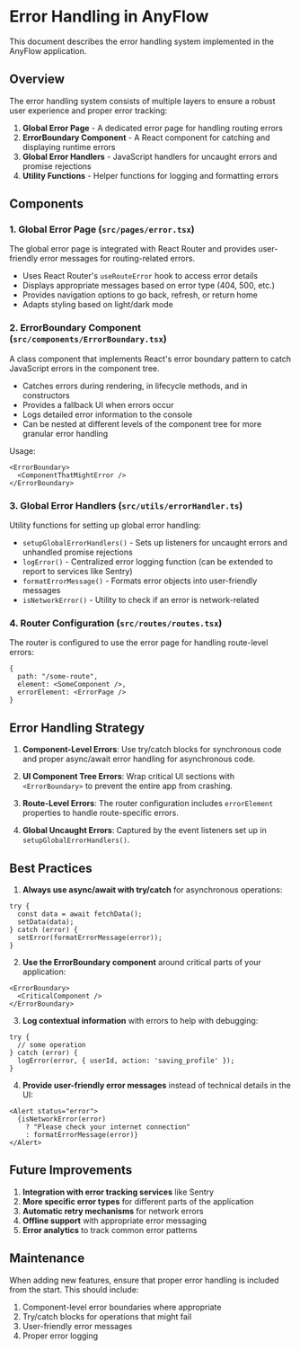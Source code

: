 # Error Handling in AnyFlow

This document describes the error handling system implemented in the AnyFlow application.

## Overview

The error handling system consists of multiple layers to ensure a robust user experience and proper error tracking:

1. **Global Error Page** - A dedicated error page for handling routing errors
2. **ErrorBoundary Component** - A React component for catching and displaying runtime errors
3. **Global Error Handlers** - JavaScript handlers for uncaught errors and promise rejections
4. **Utility Functions** - Helper functions for logging and formatting errors

## Components

### 1. Global Error Page (`src/pages/error.tsx`)

The global error page is integrated with React Router and provides user-friendly error messages for routing-related errors.

- Uses React Router's `useRouteError` hook to access error details
- Displays appropriate messages based on error type (404, 500, etc.)
- Provides navigation options to go back, refresh, or return home
- Adapts styling based on light/dark mode

### 2. ErrorBoundary Component (`src/components/ErrorBoundary.tsx`)

A class component that implements React's error boundary pattern to catch JavaScript errors in the component tree.

- Catches errors during rendering, in lifecycle methods, and in constructors
- Provides a fallback UI when errors occur
- Logs detailed error information to the console
- Can be nested at different levels of the component tree for more granular error handling

Usage:

```tsx
<ErrorBoundary>
  <ComponentThatMightError />
</ErrorBoundary>
```

### 3. Global Error Handlers (`src/utils/errorHandler.ts`)

Utility functions for setting up global error handling:

- `setupGlobalErrorHandlers()` - Sets up listeners for uncaught errors and unhandled promise rejections
- `logError()` - Centralized error logging function (can be extended to report to services like Sentry)
- `formatErrorMessage()` - Formats error objects into user-friendly messages
- `isNetworkError()` - Utility to check if an error is network-related

### 4. Router Configuration (`src/routes/routes.tsx`)

The router is configured to use the error page for handling route-level errors:

```tsx
{
  path: "/some-route",
  element: <SomeComponent />,
  errorElement: <ErrorPage />
}
```

## Error Handling Strategy

1. **Component-Level Errors**: Use try/catch blocks for synchronous code and proper async/await error handling for asynchronous code.

2. **UI Component Tree Errors**: Wrap critical UI sections with `<ErrorBoundary>` to prevent the entire app from crashing.

3. **Route-Level Errors**: The router configuration includes `errorElement` properties to handle route-specific errors.

4. **Global Uncaught Errors**: Captured by the event listeners set up in `setupGlobalErrorHandlers()`.

## Best Practices

1. **Always use async/await with try/catch** for asynchronous operations:

```tsx
try {
  const data = await fetchData();
  setData(data);
} catch (error) {
  setError(formatErrorMessage(error));
}
```

2. **Use the ErrorBoundary component** around critical parts of your application:

```tsx
<ErrorBoundary>
  <CriticalComponent />
</ErrorBoundary>
```

3. **Log contextual information** with errors to help with debugging:

```tsx
try {
  // some operation
} catch (error) {
  logError(error, { userId, action: 'saving_profile' });
}
```

4. **Provide user-friendly error messages** instead of technical details in the UI:

```tsx
<Alert status="error">
  {isNetworkError(error) 
    ? "Please check your internet connection" 
    : formatErrorMessage(error)}
</Alert>
```

## Future Improvements

1. **Integration with error tracking services** like Sentry
2. **More specific error types** for different parts of the application
3. **Automatic retry mechanisms** for network errors
4. **Offline support** with appropriate error messaging
5. **Error analytics** to track common error patterns

## Maintenance

When adding new features, ensure that proper error handling is included from the start. This should include:

1. Component-level error boundaries where appropriate
2. Try/catch blocks for operations that might fail
3. User-friendly error messages
4. Proper error logging 